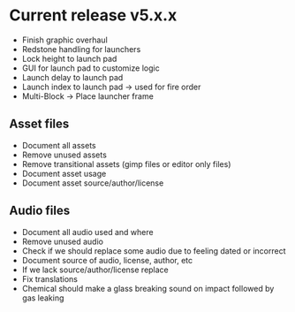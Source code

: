 # Current release v5.x.x

- Finish graphic overhaul
- Redstone handling for launchers
- Lock height to launch pad
- GUI for launch pad to customize logic
- Launch delay to launch pad
- Launch index to launch pad -> used for fire order
- Multi-Block -> Place launcher frame

## Asset files

- Document all assets
- Remove unused assets
- Remove transitional assets (gimp files or editor only files)
- Document asset usage
- Document asset source/author/license

## Audio files

- Document all audio used and where
- Remove unused audio
- Check if we should replace some audio due to feeling dated or incorrect
- Document source of audio, license, author, etc
- If we lack source/author/license replace
- Fix translations
- Chemical should make a glass breaking sound on impact followed by gas leaking